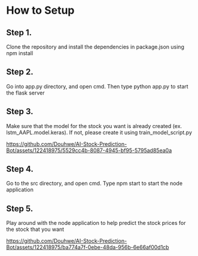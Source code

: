 # How to Setup

## Step 1.

Clone the repository and install the dependencies in package.json using npm install

## Step 2.

Go into app.py directory, and open cmd. Then type python app.py to start the flask server

## Step 3. 

Make sure that the model for the stock you want is already created (ex. lstm_AAPL.model.keras). If not, please create it using train_model_script.py


https://github.com/Douhwe/AI-Stock-Prediction-Bot/assets/122418975/5529cc4b-8087-4945-bf95-5795ad85ea0a


## Step 4.





Go to the src directory, and open cmd. Type npm start to start the node application


## Step 5.

Play around with the node application to help predict the stock prices for the stock that you want

https://github.com/Douhwe/AI-Stock-Prediction-Bot/assets/122418975/ba774a7f-0ebe-48da-956b-6e66af00d1cb






